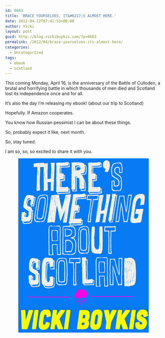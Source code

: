 ```yaml
---
id: 6663
title: 'BRACE YOURSELVES. IT&#8217;S ALMOST HERE.'
date: 2012-04-12T07:41:53+00:00
author: Vicki
layout: post
guid: http://blog.vickiboykis.com/?p=6663
permalink: /2012/04/brace-yourselves-its-almost-here/
categories:
  - Uncategorized
tags:
  - ebook
  - scotland
---
```

This coming Monday, April 16, is the anniversary of the Battle of Culloden, a brutal and horrifying battle in which thousands of men died and Scotland lost its independence once and for all.

It&#8217;s also the day I&#8217;m releasing my ebook! (about our trip to Scotland)

Hopefully. If Amazon cooperates.

You know how Russian pessimist I can be about these things.

So, probably expect it like, next month.

So, stay tuned.

I am so, so, so excited to share it with you.

<p style="text-align: center;">
  <a href="https://raw.githubusercontent.com/veekaybee/wlb/gh-pages/assets/images/2012/04/Ebookcover.png"><img class="aligncenter  wp-image-6664" title="Ebookcover" src="https://raw.githubusercontent.com/veekaybee/wlb/gh-pages/assets/images/2012/04/Ebookcover.png" alt="" width="420" height="560" /></a>
</p>